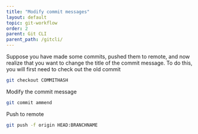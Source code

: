 ```yaml
---
title: "Modify commit messages"
layout: default
topic: git-workflow
order: 2
parent: Git CLI
parent_path: /gitcli/
---
```


Suppose you have made some commits, pushed them to remote, and now realize that you want to change the title of the commit message. To do this, you will first need to check out the old commit
```bash
git checkout COMMITHASH
```

Modify the commit message
```bash
git commit ammend
```

Push to remote
```bash
git push -f origin HEAD:BRANCHNAME
```